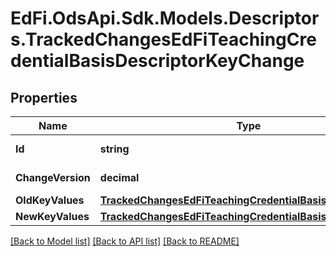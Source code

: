 # EdFi.OdsApi.Sdk.Models.Descriptors.TrackedChangesEdFiTeachingCredentialBasisDescriptorKeyChange

## Properties

Name | Type | Description | Notes
------------ | ------------- | ------------- | -------------
**Id** | **string** | Resource identifier | [optional] 
**ChangeVersion** | **decimal** | Change version | [optional] 
**OldKeyValues** | [**TrackedChangesEdFiTeachingCredentialBasisDescriptorKey**](TrackedChangesEdFiTeachingCredentialBasisDescriptorKey.md) |  | [optional] 
**NewKeyValues** | [**TrackedChangesEdFiTeachingCredentialBasisDescriptorKey**](TrackedChangesEdFiTeachingCredentialBasisDescriptorKey.md) |  | [optional] 

[[Back to Model list]](../README.md#documentation-for-models) [[Back to API list]](../README.md#documentation-for-api-endpoints) [[Back to README]](../README.md)

